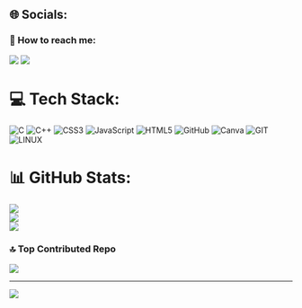 
## 🌐 Socials:
<h3 align="left">💬 How to reach me:</h3>
<div>
   <a href="https://www.linkedin.com/in/youssef-ahmed-95b622244/" target="_blank"><img src="https://img.shields.io/badge/-LinkedIn-%230077B5?style=for-the-badge&logo=linkedin&logoColor=white" target="_blank"></a>  
<img src="https://user-images.githubusercontent.com/22107794/139580686-887df369-edb8-4bc8-b607-4fbf6d7e4866.gif">

  
# 💻 Tech Stack:

![C](https://img.shields.io/badge/c-%2300599C.svg?style=for-the-badge&logo=c&logoColor=white) ![C++](https://img.shields.io/badge/c++-%2300599C.svg?style=for-the-badge&logo=c%2B%2B&logoColor=white) ![CSS3](https://img.shields.io/badge/css3-%231572B6.svg?style=for-the-badge&logo=css3&logoColor=white) ![JavaScript](https://img.shields.io/badge/javascript-%23323330.svg?style=for-the-badge&logo=javascript&logoColor=%23F7DF1E) ![HTML5](https://img.shields.io/badge/html5-%23E34F26.svg?style=for-the-badge&logo=html5&logoColor=white) ![GitHub](https://img.shields.io/badge/GitHub-%23121011.svg?style=for-the-badge&logo=github&logoColor=white) ![Canva](https://img.shields.io/badge/Canva-%2300C4CC.svg?style=for-the-badge&logo=Canva&logoColor=white) ![GIT](https://img.shields.io/badge/Git-fc6d26?style=for-the-badge&logo=git&logoColor=white) ![LINUX](https://img.shields.io/badge/Linux-FCC624?style=for-the-badge&logo=linux&logoColor=black)
# 📊 GitHub Stats:
![](https://github-readme-stats.vercel.app/api?username=youssefxahmed&theme=dark&hide_border=false&include_all_commits=false&count_private=false)<br/>
![](https://github-readme-streak-stats.herokuapp.com/?user=youssefxahmed&theme=dark&hide_border=false)<br/>
![](https://github-readme-stats.vercel.app/api/top-langs/?username=youssefxahmed&theme=dark&hide_border=false&include_all_commits=false&count_private=false&layout=compact)
<br>
### 🔝 Top Contributed Repo
![](https://github-contributor-stats.vercel.app/api?username=youssefxahmed&limit=5&theme=dark&combine_all_yearly_contributions=true)

---
[![](https://visitcount.itsvg.in/api?id=youssefxahmed&icon=0&color=0)](https://visitcount.itsvg.in)

<!-- Proudly created with GPRM ( https://gprm.itsvg.in ) -->
